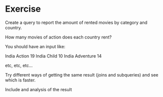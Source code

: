 # Exercise

Create a query to report the amount of rented movies by category and country.

How many movies of action does each country rent?

You should have an input like:

India Action 19
India Child 10
India Adventure 14

etc, etc, etc...

Try different ways of getting the same result (joins and subqueries) and see which is faster.

Include and analysis of the result
